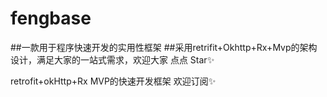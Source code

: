 # fengbase
##一款用于程序快速开发的实用性框架
##采用retrifit+Okhttp+Rx+Mvp的架构设计，满足大家的一站式需求，欢迎大家 点点 Star✨

 retrofit+okHttp+Rx MVP的快速开发框架 欢迎订阅✨
 
 

